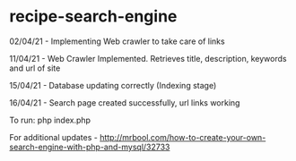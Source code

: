 # recipe-search-engine

02/04/21 - Implementing Web crawler to take care of links 

11/04/21 - Web Crawler Implemented. Retrieves title, description, keywords and url of site

15/04/21 - Database updating correctly (Indexing stage)

16/04/21 - Search page created successfully, url links working

To run: php index.php

For additional updates - http://mrbool.com/how-to-create-your-own-search-engine-with-php-and-mysql/32733